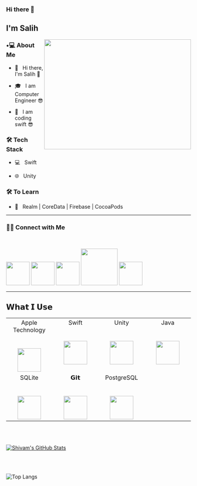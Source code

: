 ### Hi there 👋<h2> I'm Salih</h2>

<img align='right' src="https://media.giphy.com/media/8abAbOrQ9rvLG/giphy.gif" width="400" height="300">

<h3> •💻 About Me </h3>



- 🤔 &nbsp; Hi there, I'm Salih 🫡

- 🎓 &nbsp; I am Computer Engineer 😎

- 👾 &nbsp; I am coding swift 😎





<h3>🛠 Tech Stack</h3>



- 💻 &nbsp; Swift

- 🌐 &nbsp; Unity




<h3>🛠 To Learn</h3>

- 🔧 &nbsp; Realm | CoreData | Firebase | CocoaPods

<hr>





<h3> 🤝🏻 Connect with Me </h3>

<br>

<p align="center">
  
[<img height="64px" src="https://cdn.svgporn.com/logos/linkedin.svg" />][linkedin]
[<img height="64px" src="https://cdn.svgporn.com/logos/twitter.svg" />][twitter]
[<img height="64px" src="https://cdn.svgporn.com/logos/youtube.svg" />][youtube]
[<img height="100px" src="https://cdn.svgporn.com/logos/apple.svg" />][apple]
[<img height="64px" src="https://cdn.svgporn.com/logos/blogger.svg" />][blog]




[blog]:https://salihcakmak.com
[linkedin]:https://www.linkedin.com/in/salihcakmak/
[youtube]:https://www.youtube.com/channel/UC-hFZR424vEoDLoz0zjFt0Q
[twitter]:https://twitter.com/salihcakmak_dev
[apple]:https://apps.apple.com/tr/developer/mehmet-salih-cakmak/id1620610562?l=tr




<hr>

## 𝗪𝗵𝗮𝘁 𝗜 𝗨𝘀𝗲

<table>
  <tbody>
    <tr valign="top">
      <td width="25%" align="center">
        <span>Apple Technology</span><br><br><br>
        <img height="64px" src="https://cdn.svgporn.com/logos/apple.svg">
      </td>
      <td width="25%" align="center">
        <span>Swift</span><br><br><br>
        <img height="64px" src="https://cdn.svgporn.com/logos/swift.svg">
      </td>
      <td width="25%" align="center">
        <span>Unity</span><br><br><br>
        <img height="64px" src="https://cdn.svgporn.com/unity.svg">
      </td>
      <td width="25%" align="center">
        <span>Java</span><br><br><br>
        <img height="64px" src="https://cdn.svgporn.com/logos/java.svg">
      </td>
    </tr>
    <tr valign="top">
      <td width="25%" align="center">
        <span>SQLite</span><br><br><br>
        <img height="64px" src="https://cdn.worldvectorlogo.com/logos/sqlite.svg">
      </td>
      <td width="25%" align="center">
        <span>𝗚𝗶𝘁</span><br><br><br>
        <img height="64px" src="https://cdn.svgporn.com/logos/git-icon.svg">
      </td>
      <td width="25%" align="center">
        <span>PostgreSQL</span><br><br><br>
        <img height="64px" src="https://cdn.svgporn.com/logos/postgresql.svg">
      </td>
    </tr>
  </tbody>
</table>


<br/><br/>

[![Shivam's GitHub Stats](https://github-readme-stats.vercel.app/api?username=salih01&show_icons=true)](https://github.com/salih01)

<br/>

<br/>


![Top Langs](https://github-readme-stats.vercel.app/api/top-langs/?username=salih01&show_icons=true)

<br><br>



